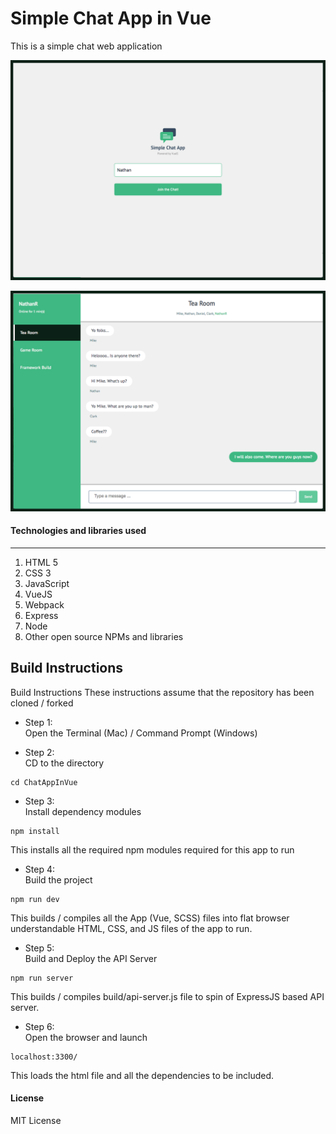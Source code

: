 # Simple Chat App in Vue
This is a simple chat web application

![LoginView Screenshot](/others/Login_Screenshot.png)

![ChatRoom Screenshot](/others/ChatRoom_Screenshot.png)

#### Technologies and libraries used
---
1. HTML 5
2. CSS 3
3. JavaScript
4. VueJS
5. Webpack
6. Express
7. Node
8. Other open source NPMs and libraries

## Build Instructions
Build Instructions
These instructions assume that the repository has been cloned / forked

* Step 1:   
Open the Terminal (Mac) / Command Prompt (Windows)

* Step 2:  
CD to the directory 
```
cd ChatAppInVue
```  

* Step 3:   
Install dependency modules  
```
npm install   
```  
This installs all the required npm modules required for this app to run

* Step 4:   
Build the project  
```
npm run dev  
```  
This builds / compiles all the App (Vue, SCSS) files into flat browser understandable HTML, CSS, and JS files of the app to run. 

* Step 5:   
Build and Deploy the API Server  
```
npm run server 
```
This builds / compiles build/api-server.js file to spin of ExpressJS based API server.   

* Step 6:   
Open the browser and launch  
```
localhost:3300/
```
This loads the html file and all the dependencies to be included.   

#### License
MIT License
